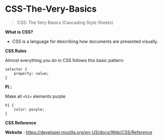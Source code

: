 # CSS-The-Very-Basics

>  
> CSS: The Very Basics (Cascading Style Sheets)
>

**What is CSS?**

- CSS is a language for describing how documents are presented visually.

**CSS Rules**

Almost everything you do in CSS follows this basic pattern:

```
selector {
    property: value;
}
```

**Pl.:**

Make all ```<h1>``` elements purple
  
```
h1 {
    color: purple;
}
```

**CSS Reference**

**Website** : https://developer.mozilla.org/en-US/docs/Web/CSS/Reference
